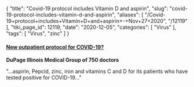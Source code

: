 {
    "title": "Covid-19 protocol includes Vitamin D and aspirin",
    "slug": "covid-19-protocol-includes-vitamin-d-and-aspirin",
    "aliases": [
        "/Covid-19+protocol+includes+Vitamin+D+and+aspirin+-+Nov+27+2020",
        "/12119"
    ],
    "tiki_page_id": 12119,
    "date": "2020-12-05",
    "categories": [
        "Virus"
    ],
    "tags": [
        "Virus",
        "zinc"
    ]
}


#### [New outpatient protocol for COVID-19?](https://www.mysuburbanlife.com/2020/11/24/new-outpatient-protocol-for-covid-19/aqa3742/)

 **DuPage Illinois Medical Group of 750 doctors** 

"...aspirin, Pepcid, zinc, iron and vitamins C and D for its patients who have tested positive for COVID-19..."